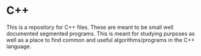 # C++ 
This is a repository for C++ files. These are meant to be small well documented segmented programs. This is meant for studying purposes as well as a place to find common and useful algorithms/programs in the C++ language. 

